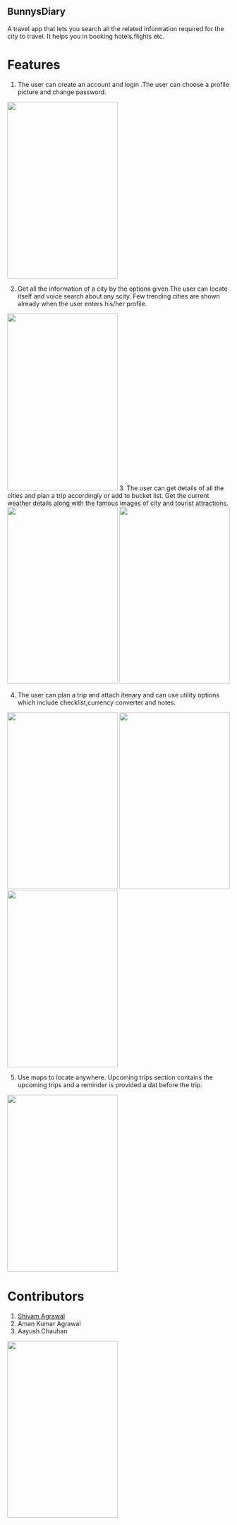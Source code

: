## BunnysDiary
A travel app that lets you search all the related information required for the city to travel. It helps you in booking hotels,flights etc.

# Features

1. The user can create an account and login .The user can choose a profile picture and change password.

<img src="https://github.com/shivam-mnnit/BunnysDiary/blob/master/screenshots%20of%20bunnys%20Diary/Screenshot_20190102-104759.png" width="250" height="400">

2. Get all the information of a city by the options given.The user can locate itself and voice search about any scity. Few trending cities 
  are shown already when the user enters his/her profile.
<img src="https://github.com/shivam-mnnit/BunnysDiary/blob/master/screenshots%20of%20bunnys%20Diary/Screenshot_20190102-104434.png" width="250" height="400">  
3. The user can get details of all the cities and plan a trip accordingly or add to bucket list. Get the current weather details along with the famous images of city and tourist attractions.
<img src="https://github.com/shivam-mnnit/BunnysDiary/blob/master/screenshots%20of%20bunnys%20Diary/Screenshot_20190102-104615.png" width="250" height="400">  

<img src="https://github.com/shivam-mnnit/BunnysDiary/blob/master/screenshots%20of%20bunnys%20Diary/Screenshot_20190102-104626.png" width="250" height="400"> 

4. The user can plan a trip and attach itenary and can use utility options which include checklist,currency converter and notes.
<img src="https://github.com/shivam-mnnit/BunnysDiary/blob/master/screenshots%20of%20bunnys%20Diary/Screenshot_20190102-104525.png" width="250" height="400">

<img src="https://github.com/shivam-mnnit/BunnysDiary/blob/master/screenshots%20of%20bunnys%20Diary/Screenshot_20190102-104556.png" width="250" height="400">

<img src="https://github.com/shivam-mnnit/BunnysDiary/blob/master/screenshots%20of%20bunnys%20Diary/Screenshot_20190102-104440.png" width="250" height="400">

5. Use maps to locate anywhere. Upcoming trips section contains the upcoming trips and a reminder is provided a dat before the trip.

<img src="https://github.com/shivam-mnnit/BunnysDiary/blob/master/screenshots%20of%20bunnys%20Diary/Screenshot_20190102-104540.png" width="250" height="400">

# Contributors
1. <a href="https://github.com/shivam-mnnit">Shivam Agrawal</a>
2. Aman Kumar Agrawal
3. Aayush Chauhan

<img src="https://github.com/shivam-mnnit/BunnysDiary/blob/master/screenshots%20of%20bunnys%20Diary/Screenshot_20190102-104604.png" width="250" height="400">
